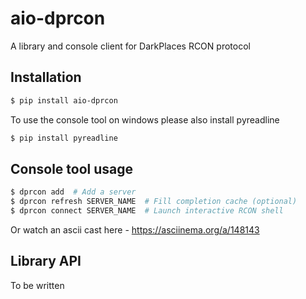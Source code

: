 # aio-dprcon

A library and console client for DarkPlaces RCON protocol


## Installation

```bash
$ pip install aio-dprcon
```

To use the console tool on windows please also install pyreadline

```bash
$ pip install pyreadline
```

## Console tool usage

```bash
$ dprcon add  # Add a server
$ dprcon refresh SERVER_NAME  # Fill completion cache (optional)
$ dprcon connect SERVER_NAME  # Launch interactive RCON shell 
```

Or watch an ascii cast here - https://asciinema.org/a/148143

## Library API

To be written
